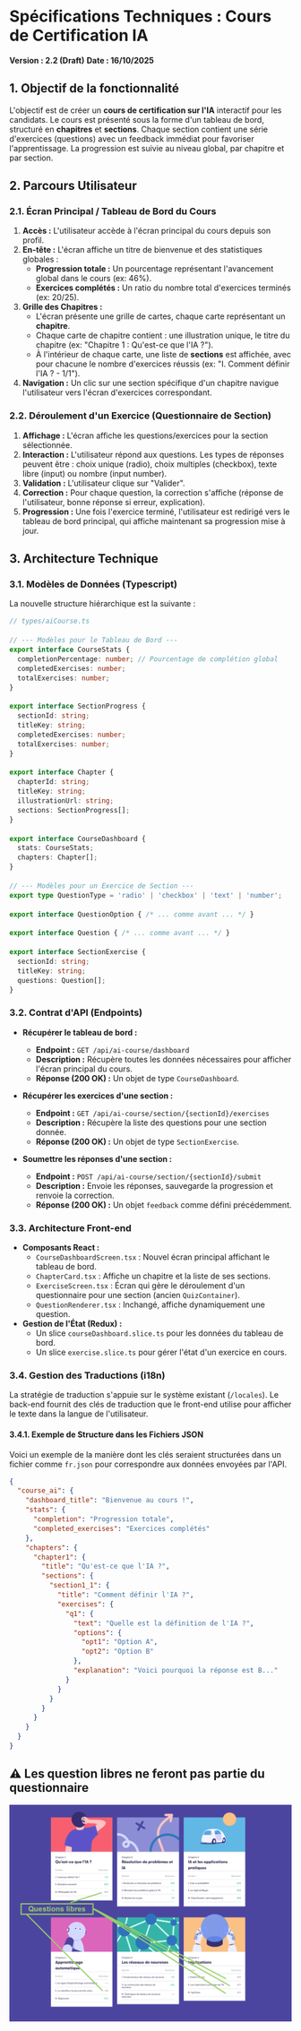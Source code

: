 # Spécifications Techniques : Cours de Certification IA

**Version : 2.2 (Draft)**
**Date : 16/10/2025**

## 1. Objectif de la fonctionnalité

L'objectif est de créer un **cours de certification sur l'IA** interactif pour les candidats. Le cours est présenté sous la forme d'un tableau de bord, structuré en **chapitres** et **sections**. Chaque section contient une série d'exercices (questions) avec un feedback immédiat pour favoriser l'apprentissage. La progression est suivie au niveau global, par chapitre et par section.

## 2. Parcours Utilisateur

### 2.1. Écran Principal / Tableau de Bord du Cours

1.  **Accès :** L'utilisateur accède à l'écran principal du cours depuis son profil.
2.  **En-tête :** L'écran affiche un titre de bienvenue et des statistiques globales :
    *   **Progression totale :** Un pourcentage représentant l'avancement global dans le cours (ex: 46%).
    *   **Exercices complétés :** Un ratio du nombre total d'exercices terminés (ex: 20/25).
3.  **Grille des Chapitres :**
    *   L'écran présente une grille de cartes, chaque carte représentant un **chapitre**.
    *   Chaque carte de chapitre contient : une illustration unique, le titre du chapitre (ex: "Chapitre 1 : Qu'est-ce que l'IA ?").
    *   À l'intérieur de chaque carte, une liste de **sections** est affichée, avec pour chacune le nombre d'exercices réussis (ex: "I. Comment définir l'IA ? - 1/1").
4.  **Navigation :** Un clic sur une section spécifique d'un chapitre navigue l'utilisateur vers l'écran d'exercices correspondant.

### 2.2. Déroulement d'un Exercice (Questionnaire de Section)

1.  **Affichage :** L'écran affiche les questions/exercices pour la section sélectionnée.
2.  **Interaction :** L'utilisateur répond aux questions. Les types de réponses peuvent être : choix unique (radio), choix multiples (checkbox), texte libre (input) ou nombre (input number).
3.  **Validation :** L'utilisateur clique sur "Valider".
4.  **Correction :** Pour chaque question, la correction s'affiche (réponse de l'utilisateur, bonne réponse si erreur, explication).
5.  **Progression :** Une fois l'exercice terminé, l'utilisateur est redirigé vers le tableau de bord principal, qui affiche maintenant sa progression mise à jour.

## 3. Architecture Technique

### 3.1. Modèles de Données (Typescript)

La nouvelle structure hiérarchique est la suivante :

```typescript
// types/aiCourse.ts

// --- Modèles pour le Tableau de Bord ---
export interface CourseStats {
  completionPercentage: number; // Pourcentage de complétion global
  completedExercises: number;
  totalExercises: number;
}

export interface SectionProgress {
  sectionId: string;
  titleKey: string;
  completedExercises: number;
  totalExercises: number;
}

export interface Chapter {
  chapterId: string;
  titleKey: string;
  illustrationUrl: string;
  sections: SectionProgress[];
}

export interface CourseDashboard {
  stats: CourseStats;
  chapters: Chapter[];
}

// --- Modèles pour un Exercice de Section ---
export type QuestionType = 'radio' | 'checkbox' | 'text' | 'number';

export interface QuestionOption { /* ... comme avant ... */ }

export interface Question { /* ... comme avant ... */ }

export interface SectionExercise {
  sectionId: string;
  titleKey: string;
  questions: Question[];
}
```

### 3.2. Contrat d'API (Endpoints)

*   **Récupérer le tableau de bord :**
    *   **Endpoint :** `GET /api/ai-course/dashboard`
    *   **Description :** Récupère toutes les données nécessaires pour afficher l'écran principal du cours.
    *   **Réponse (200 OK) :** Un objet de type `CourseDashboard`.

*   **Récupérer les exercices d'une section :**
    *   **Endpoint :** `GET /api/ai-course/section/{sectionId}/exercises`
    *   **Description :** Récupère la liste des questions pour une section donnée.
    *   **Réponse (200 OK) :** Un objet de type `SectionExercise`.

*   **Soumettre les réponses d'une section :**
    *   **Endpoint :** `POST /api/ai-course/section/{sectionId}/submit`
    *   **Description :** Envoie les réponses, sauvegarde la progression et renvoie la correction.
    *   **Réponse (200 OK) :** Un objet `feedback` comme défini précédemment.

### 3.3. Architecture Front-end

*   **Composants React :**
    *   `CourseDashboardScreen.tsx` : Nouvel écran principal affichant le tableau de bord.
    *   `ChapterCard.tsx` : Affiche un chapitre et la liste de ses sections.
    *   `ExerciseScreen.tsx` : Écran qui gère le déroulement d'un questionnaire pour une section (ancien `QuizContainer`).
    *   `QuestionRenderer.tsx` : Inchangé, affiche dynamiquement une question.
*   **Gestion de l'État (Redux) :**
    *   Un slice `courseDashboard.slice.ts` pour les données du tableau de bord.
    *   Un slice `exercise.slice.ts` pour gérer l'état d'un exercice en cours.

### 3.4. Gestion des Traductions (i18n)

La stratégie de traduction s'appuie sur le système existant (`/locales`). Le back-end fournit des clés de traduction que le front-end utilise pour afficher le texte dans la langue de l'utilisateur.

#### 3.4.1. Exemple de Structure dans les Fichiers JSON

Voici un exemple de la manière dont les clés seraient structurées dans un fichier comme `fr.json` pour correspondre aux données envoyées par l'API.

```json
{
  "course_ai": {
    "dashboard_title": "Bienvenue au cours !",
    "stats": {
      "completion": "Progression totale",
      "completed_exercises": "Exercices complétés"
    },
    "chapters": {
      "chapter1": {
        "title": "Qu'est-ce que l'IA ?",
        "sections": {
          "section1_1": {
            "title": "Comment définir l'IA ?",
            "exercises": {
              "q1": {
                "text": "Quelle est la définition de l'IA ?",
                "options": {
                  "opt1": "Option A",
                  "opt2": "Option B"
                },
                "explanation": "Voici pourquoi la réponse est B..."
              }
            }
          }
        }
      }
    }
  }
}
```



## ⚠ Les question libres ne feront pas partie du questionnaire
![elementsofai screenshot](./elementsofai.png)
